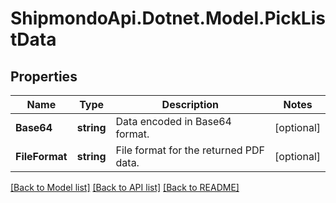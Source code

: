 # ShipmondoApi.Dotnet.Model.PickListData

## Properties

Name | Type | Description | Notes
------------ | ------------- | ------------- | -------------
**Base64** | **string** | Data encoded in Base64 format. | [optional] 
**FileFormat** | **string** | File format for the returned PDF data. | [optional] 

[[Back to Model list]](../README.md#documentation-for-models) [[Back to API list]](../README.md#documentation-for-api-endpoints) [[Back to README]](../README.md)

